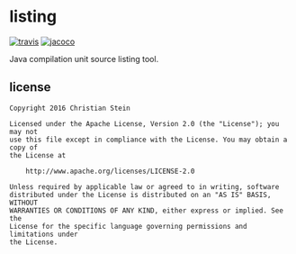 # listing
[![travis](https://travis-ci.org/sormuras/listing.svg?branch=master)](https://travis-ci.org/sormuras/listing)
[![jacoco](https://codecov.io/gh/sormuras/listing/branch/master/graph/badge.svg)](https://codecov.io/gh/sormuras/listing)

Java compilation unit source listing tool.


## license

```text
Copyright 2016 Christian Stein

Licensed under the Apache License, Version 2.0 (the "License"); you may not
use this file except in compliance with the License. You may obtain a copy of
the License at

    http://www.apache.org/licenses/LICENSE-2.0

Unless required by applicable law or agreed to in writing, software
distributed under the License is distributed on an "AS IS" BASIS, WITHOUT
WARRANTIES OR CONDITIONS OF ANY KIND, either express or implied. See the
License for the specific language governing permissions and limitations under
the License.
```